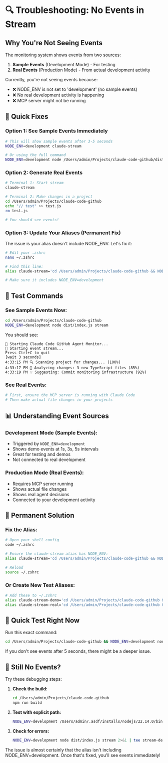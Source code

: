 # 🔍 Troubleshooting: No Events in Stream

## Why You're Not Seeing Events

The monitoring system shows events from two sources:

1. **Sample Events** (Development Mode) - For testing
2. **Real Events** (Production Mode) - From actual development activity

Currently, you're not seeing events because:
- ❌ NODE_ENV is not set to 'development' (no sample events)
- ❌ No real development activity is happening
- ❌ MCP server might not be running

## 🚀 Quick Fixes

### Option 1: See Sample Events Immediately
```bash
# This will show sample events after 3-5 seconds
NODE_ENV=development claude-stream

# Or using the full command
NODE_ENV=development node /Users/admin/Projects/claude-code-github/dist/index.js stream
```

### Option 2: Generate Real Events
```bash
# Terminal 1: Start stream
claude-stream

# Terminal 2: Make changes in a project
cd /Users/admin/Projects/claude-code-github
echo "// test" >> test.js
rm test.js

# You should see events!
```

### Option 3: Update Your Aliases (Permanent Fix)
The issue is your alias doesn't include NODE_ENV. Let's fix it:

```bash
# Edit your .zshrc
nano ~/.zshrc

# Find this line:
alias claude-stream='cd /Users/admin/Projects/claude-code-github && NODE_ENV=development node dist/index.js stream'

# Make sure it includes NODE_ENV=development
```

## 🧪 Test Commands

### See Sample Events Now:
```bash
cd /Users/admin/Projects/claude-code-github
NODE_ENV=development node dist/index.js stream
```

You should see:
```
🚀 Starting Claude Code GitHub Agent Monitor...
📡 Starting event stream...
Press Ctrl+C to quit
[wait 3 seconds]
4:33:15 PM 🔍 Scanning project for changes... (100%)
4:33:17 PM 🧠 Analyzing changes: 3 new TypeScript files (85%)
4:33:19 PM 💡 Suggesting: Commit monitoring infrastructure (92%)
```

### See Real Events:
```bash
# First, ensure the MCP server is running with Claude Code
# Then make actual file changes in your projects
```

## 📊 Understanding Event Sources

### Development Mode (Sample Events):
- Triggered by `NODE_ENV=development`
- Shows demo events at 1s, 3s, 5s intervals
- Great for testing and demos
- Not connected to real development

### Production Mode (Real Events):
- Requires MCP server running
- Shows actual file changes
- Shows real agent decisions
- Connected to your development activity

## 🔧 Permanent Solution

### Fix the Alias:
```bash
# Open your shell config
code ~/.zshrc

# Ensure the claude-stream alias has NODE_ENV:
alias claude-stream='cd /Users/admin/Projects/claude-code-github && NODE_ENV=development node dist/index.js stream'

# Reload
source ~/.zshrc
```

### Or Create New Test Aliases:
```bash
# Add these to ~/.zshrc
alias claude-stream-demo='cd /Users/admin/Projects/claude-code-github && NODE_ENV=development node dist/index.js stream'
alias claude-stream-real='cd /Users/admin/Projects/claude-code-github && node dist/index.js stream'
```

## 🎯 Quick Test Right Now

Run this exact command:
```bash
cd /Users/admin/Projects/claude-code-github && NODE_ENV=development node dist/index.js stream
```

If you don't see events after 5 seconds, there might be a deeper issue.

## 🚨 Still No Events?

Try these debugging steps:

1. **Check the build:**
   ```bash
   cd /Users/admin/Projects/claude-code-github
   npm run build
   ```

2. **Test with explicit path:**
   ```bash
   NODE_ENV=development /Users/admin/.asdf/installs/nodejs/22.14.0/bin/node /Users/admin/Projects/claude-code-github/dist/index.js stream
   ```

3. **Check for errors:**
   ```bash
   NODE_ENV=development node dist/index.js stream 2>&1 | tee stream-debug.log
   ```

The issue is almost certainly that the alias isn't including NODE_ENV=development. Once that's fixed, you'll see events immediately!